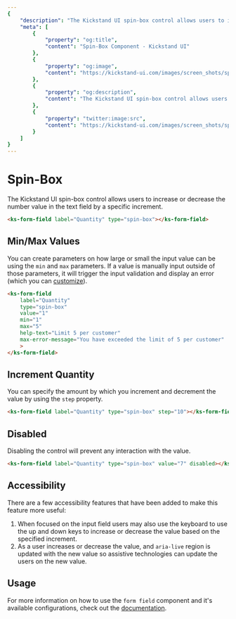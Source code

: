 ```yaml
---
{
    "description": "The Kickstand UI spin-box control allows users to increase or decrease the number value in the text field by a specific increment.",
    "meta": [
        {
            "property": "og:title",
            "content": "Spin-Box Component - Kickstand UI"
        },
        {
            "property": "og:image",
            "content": "https://kickstand-ui.com/images/screen_shots/spin-box.png"
        },
        {
            "property": "og:description",
            "content": "The Kickstand UI spin-box control allows users to increase or decrease the number value in the text field by a specific increment."
        },
        {
            "property": "twitter:image:src",
            "content": "https://kickstand-ui.com/images/screen_shots/spin-box.png"
        }
    ]
}
---
```


# Spin-Box

The Kickstand UI spin-box control allows users to increase or decrease the number value in the text field by a specific increment.

<div class="my-lg">
    <ks-form-field label="Quantity" type="spin-box"></ks-form-field>
</div>

```html
<ks-form-field label="Quantity" type="spin-box"></ks-form-field>
```

## Min/Max Values

You can create parameters on how large or small the input value can be using the `min` and `max` parameters. If a value is manually input outside of those parameters, it will trigger the input validation and display an error (which you can [customize](/forms/form-field.html#validation)).

<div class="my-lg">
    <ks-form-field
        label="Quantity"
        type="spin-box"
        value="1"
        min="1"
        max="5"
        help-text="Limit 5 per customer"
        max-error-message="You cave exceeded the limit of 5 per customer"
        >
    </ks-form-field>
</div>

```html
<ks-form-field
    label="Quantity"
    type="spin-box"
    value="1"
    min="1"
    max="5"
    help-text="Limit 5 per customer"
    max-error-message="You have exceeded the limit of 5 per customer"
    >
</ks-form-field>
```

## Increment Quantity

You can specify the amount by which you increment and decrement the value by using the `step` property.

<div class="my-lg">
    <ks-form-field label="Quantity" type="spin-box" step="10"></ks-form-field>
</div>

```html
<ks-form-field label="Quantity" type="spin-box" step="10"></ks-form-field>
```

## Disabled

Disabling the control will prevent any interaction with the value.

<div class="my-lg">
    <ks-form-field label="Quantity" type="spin-box" value="7" disabled></ks-form-field>
</div>

```html
<ks-form-field label="Quantity" type="spin-box" value="7" disabled></ks-form-field>
```

## Accessibility

There are a few accessibility features that have been added to make this feature more useful:

1. When focused on the input field users may also use the keyboard to use the up and down keys to increase or decrease the value based on the specified increment.
2. As a user increases or decrease the value, and `aria-live` region is updated with the new value so assistive technologies can update the users on the new value.

## Usage

For more information on how to use the `form field` component and it's available configurations, check out the [documentation](./form-field.md).

